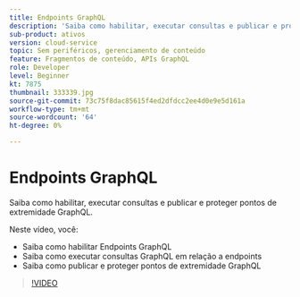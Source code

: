 ```yaml
---
title: Endpoints GraphQL
description: 'Saiba como habilitar, executar consultas e publicar e proteger pontos de extremidade GraphQL. '
sub-product: ativos
version: cloud-service
topic: Sem periféricos, gerenciamento de conteúdo
feature: Fragmentos de conteúdo, APIs GraphQL
role: Developer
level: Beginner
kt: 7875
thumbnail: 333339.jpg
source-git-commit: 73c75f8dac85615f4ed2dfdcc2ee4d0e9e5d161a
workflow-type: tm+mt
source-wordcount: '64'
ht-degree: 0%

---
```



# Endpoints GraphQL

Saiba como habilitar, executar consultas e publicar e proteger pontos de extremidade GraphQL.

Neste vídeo, você:

+ Saiba como habilitar Endpoints GraphQL
+ Saiba como executar consultas GraphQL em relação a endpoints
+ Saiba como publicar e proteger pontos de extremidade GraphQL

>[!VIDEO](https://video.tv.adobe.com/v/333339/?quality=12&learn=on)
